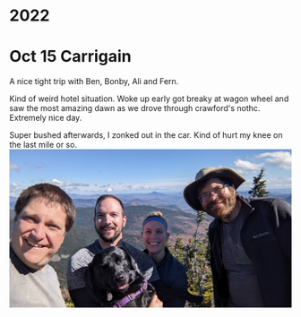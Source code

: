 

# 2022

# Oct 15 Carrigain

A nice tight trip with Ben, Bonby, Ali and Fern.

Kind of weird hotel situation.
Woke up early got breaky at wagon wheel and saw the most amazing dawn as we drove through crawford's nothc.
Extremely nice day.

Super bushed afterwards, I zonked out in the car. Kind of hurt my knee on the last mile or so.
![image tooltip here](/assets/hikes/carrigain.jpg)